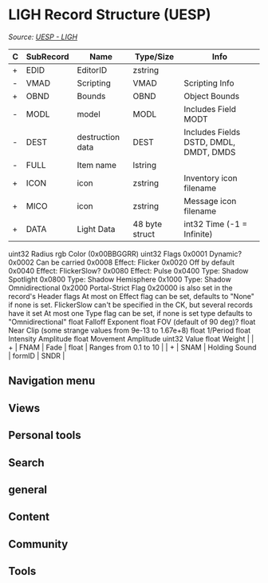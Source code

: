 # LIGH Record Structure (UESP)

*Source: [UESP - LIGH](https://en.uesp.net/wiki/Skyrim_Mod:Mod_File_Format/LIGH)*

| C | SubRecord | Name | Type/Size | Info |
| --- | --- | --- | --- | --- |
| + | EDID | EditorID | zstring |  |
| - | VMAD | Scripting | VMAD | Scripting Info |
| + | OBND | Bounds | OBND | Object Bounds |
| - | MODL | model | MODL | Includes Field MODT |
| - | DEST | destruction data | DEST | Includes Fields DSTD, DMDL, DMDT, DMDS |
| - | FULL | Item name | lstring |  |
| + | ICON | icon | zstring | Inventory icon filename |
| + | MICO | icon | zstring | Message icon filename |
| + | DATA | Light Data | 48 byte struct | int32 Time (-1 = Infinite)
uint32 Radius
rgb Color (0x00BBGGRR)
uint32 Flags
0x0001 Dynamic?
0x0002 Can be carried
0x0008 Effect: Flicker
0x0020 Off by default
0x0040 Effect: FlickerSlow?
0x0080 Effect: Pulse
0x0400 Type: Shadow Spotlight
0x0800 Type: Shadow Hemisphere
0x1000 Type: Shadow Omnidirectional
0x2000 Portal-Strict Flag 0x20000 is also set in the record's Header flags
At most on Effect flag can be set, defaults to "None" if none is set. FlickerSlow can't be specified in the CK, but several records have it set
At most one Type flag can be set, if none is set type defaults to "Omnidirectional"
float Falloff Exponent
float FOV (default of 90 deg)?
float Near Clip (some strange values from 9e-13 to 1.67e+8)
float 1/Period
float Intensity Amplitude
float Movement Amplitude
uint32 Value
float Weight |
| + | FNAM | Fade | float | Ranges from 0.1 to 10 |
| + | SNAM | Holding Sound | formID | SNDR |

## Navigation menu

## Views

## Personal tools

## Search

## general

## Content

## Community

## Tools

